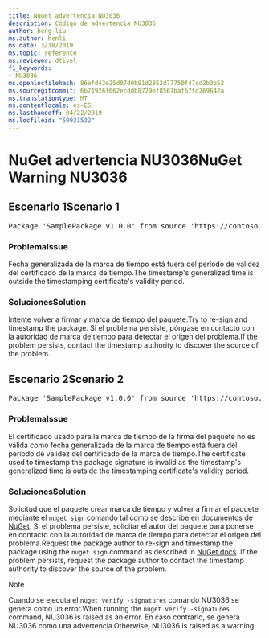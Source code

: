 ```yaml
---
title: NuGet advertencia NU3036
description: Código de advertencia NU3036
author: heng-liu
ms.author: henli
ms.date: 3/18/2019
ms.topic: reference
ms.reviewer: dtivel
f1_keywords:
- NU3036
ms.openlocfilehash: 86efd43e25d07d0b91d2852d77750f47cd2b3b52
ms.sourcegitcommit: 6b71926f062ecddb8729ef8567baf67fd269642a
ms.translationtype: MT
ms.contentlocale: es-ES
ms.lasthandoff: 04/22/2019
ms.locfileid: "59931532"
---
```

# <a name="nuget-warning-nu3036"></a><span data-ttu-id="4f178-103">NuGet advertencia NU3036</span><span class="sxs-lookup"><span data-stu-id="4f178-103">NuGet Warning NU3036</span></span>

## <a name="scenario-1"></a><span data-ttu-id="4f178-104">Escenario 1</span><span class="sxs-lookup"><span data-stu-id="4f178-104">Scenario 1</span></span>

<pre>Package 'SamplePackage v1.0.0' from source 'https://contoso.com/index.json': The timestamp's generalized time is outside the timestamping certificate's validity period.</pre>

### <a name="issue"></a><span data-ttu-id="4f178-105">Problema</span><span class="sxs-lookup"><span data-stu-id="4f178-105">Issue</span></span>

<span data-ttu-id="4f178-106">Fecha generalizada de la marca de tiempo está fuera del período de validez del certificado de la marca de tiempo.</span><span class="sxs-lookup"><span data-stu-id="4f178-106">The timestamp's generalized time is outside the timestamping certificate's validity period.</span></span>


### <a name="solution"></a><span data-ttu-id="4f178-107">Soluciones</span><span class="sxs-lookup"><span data-stu-id="4f178-107">Solution</span></span>

<span data-ttu-id="4f178-108">Intente volver a firmar y marca de tiempo del paquete.</span><span class="sxs-lookup"><span data-stu-id="4f178-108">Try to re-sign and timestamp the package.</span></span> <span data-ttu-id="4f178-109">Si el problema persiste, póngase en contacto con la autoridad de marca de tiempo para detectar el origen del problema.</span><span class="sxs-lookup"><span data-stu-id="4f178-109">If the problem persists, contact the timestamp authority to discover the source of the problem.</span></span>



## <a name="scenario-2"></a><span data-ttu-id="4f178-110">Escenario 2</span><span class="sxs-lookup"><span data-stu-id="4f178-110">Scenario 2</span></span>

<pre>Package 'SamplePackage v1.0.0' from source 'https://contoso.com/index.json': The primary signature's timestamp's generalized time is outside the timestamping certificate's validity period.</pre>

### <a name="issue"></a><span data-ttu-id="4f178-111">Problema</span><span class="sxs-lookup"><span data-stu-id="4f178-111">Issue</span></span>

<span data-ttu-id="4f178-112">El certificado usado para la marca de tiempo de la firma del paquete no es válida como fecha generalizada de la marca de tiempo está fuera del período de validez del certificado de la marca de tiempo.</span><span class="sxs-lookup"><span data-stu-id="4f178-112">The certificate used to timestamp the package signature is invalid as the timestamp's generalized time is outside the timestamping certificate's validity period.</span></span>


### <a name="solution"></a><span data-ttu-id="4f178-113">Soluciones</span><span class="sxs-lookup"><span data-stu-id="4f178-113">Solution</span></span>

<span data-ttu-id="4f178-114">Solicitud que el paquete crear marca de tiempo y volver a firmar el paquete mediante el `nuget sign` comando tal como se describe en [documentos de NuGet](https://docs.microsoft.com/en-us/nuget/create-packages/sign-a-package). Si el problema persiste, solicitar el autor del paquete para ponerse en contacto con la autoridad de marca de tiempo para detectar el origen del problema.</span><span class="sxs-lookup"><span data-stu-id="4f178-114">Request the package author to re-sign and timestamp the package using the `nuget sign` command as described in [NuGet docs](https://docs.microsoft.com/en-us/nuget/create-packages/sign-a-package). If the problem persists, request the package author to contact the timestamp authority to discover the source of the problem.</span></span>


> [!Note]
> <span data-ttu-id="4f178-115">Cuando se ejecuta el `nuget verify -signatures` comando NU3036 se genera como un error.</span><span class="sxs-lookup"><span data-stu-id="4f178-115">When running the `nuget verify -signatures` command, NU3036 is raised as an error.</span></span> <span data-ttu-id="4f178-116">En caso contrario, se genera NU3036 como una advertencia.</span><span class="sxs-lookup"><span data-stu-id="4f178-116">Otherwise, NU3036 is raised as a warning.</span></span>